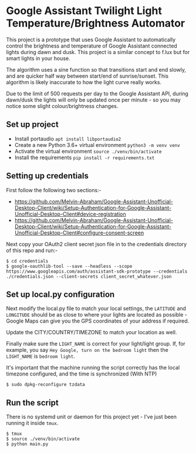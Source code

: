 # Google Assistant Twilight Light Temperature/Brightness Automator
This project is a prototype that uses Google Assistant to automatically control the brightness and temperature of Google Assistant connected lights during dawn and dusk. This project is a similar concept to f.lux but for smart lights in your house.

The algorithm uses a sine function so that transitions start and end slowly, and are quicker half way between start/end of sunrise/sunset. This algorithm is likely inaccurate to how the light curve really works.

Due to the limit of 500 requests per day to the Google Assistant API, during dawn/dusk the lights will only be updated once per minute - so you may notice some slight colour/brightness changes.

## Set up project
* Install portaudio `apt install libportaudio2`
* Create a new Python 3.6+ virtual environment `python3 -m venv venv`
* Activate the virtual environment `source ./venv/bin/activate`
* Install the requirements `pip install -r requirements.txt`

## Setting up credentials
First follow the following two sections:-
* https://github.com/Melvin-Abraham/Google-Assistant-Unofficial-Desktop-Client/wiki/Setup-Authentication-for-Google-Assistant-Unofficial-Desktop-Client#device-registration
* https://github.com/Melvin-Abraham/Google-Assistant-Unofficial-Desktop-Client/wiki/Setup-Authentication-for-Google-Assistant-Unofficial-Desktop-Client#configure-consent-screen

Next copy your OAuth2 client secret json file in to the credentials directory of this repo and run:-
```
$ cd credentials
$ google-oauthlib-tool --save --headless --scope https://www.googleapis.com/auth/assistant-sdk-prototype --credentials ./credentials.json --client-secrets client_secret_whatever.json
```
## Set up local.py configuration
Next modify the local.py file to match your local settings, the `LATITUDE` and `LONGITUDE` should be as close to where your lights are located as possible - Google Maps can give you the GPS coordinates of your address if required.

Update the CITY/COUNTRY/TIMEZONE to match your location as well.

Finally make sure the `LIGHT_NAME` is correct for your light/light group. If, for example, you say `Hey Google, turn on the bedroom light` then the `LIGHT_NAME` is `bedroom light`.

It's important that the machine running the script correctly has the local timezone configured, and the time is synchronized (With NTP)
```
$ sudo dpkg-reconfigure tzdata
```

## Run the script
There is no systemd unit or daemon for this project yet - I've just been running it inside `tmux`.
```
$ tmux
$ source ./venv/bin/activate
$ python main.py
```